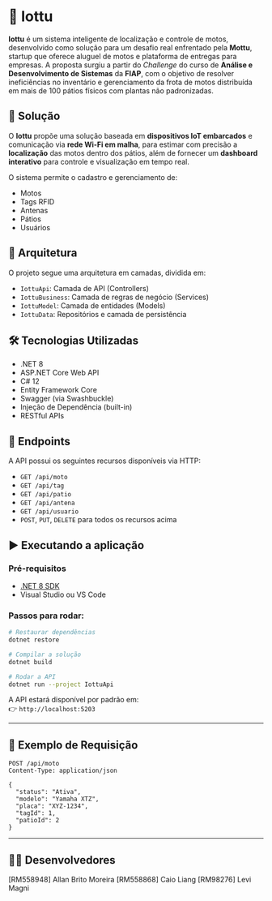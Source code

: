 # 🛜 Iottu

**Iottu** é um sistema inteligente de localização e controle de motos, desenvolvido como solução para um desafio real enfrentado pela **Mottu**, startup que oferece aluguel de motos e plataforma de entregas para empresas. A proposta surgiu a partir do *Challenge* do curso de **Análise e Desenvolvimento de Sistemas** da **FIAP**, com o objetivo de resolver ineficiências no inventário e gerenciamento da frota de motos distribuída em mais de 100 pátios físicos com plantas não padronizadas.

## 🚀 Solução

O **Iottu** propõe uma solução baseada em **dispositivos IoT embarcados** e comunicação via **rede Wi-Fi em malha**, para estimar com precisão a **localização** das motos dentro dos pátios, além de fornecer um **dashboard interativo** para controle e visualização em tempo real.

O sistema permite o cadastro e gerenciamento de:

- Motos
- Tags RFID
- Antenas
- Pátios
- Usuários

## 🧱 Arquitetura

O projeto segue uma arquitetura em camadas, dividida em:

- `IottuApi`: Camada de API (Controllers)
- `IottuBusiness`: Camada de regras de negócio (Services)
- `IottuModel`: Camada de entidades (Models)
- `IottuData`: Repositórios e camada de persistência

## 🛠️ Tecnologias Utilizadas

- .NET 8
- ASP.NET Core Web API
- C# 12
- Entity Framework Core
- Swagger (via Swashbuckle)
- Injeção de Dependência (built-in)
- RESTful APIs

## 📌 Endpoints

A API possui os seguintes recursos disponíveis via HTTP:

- `GET /api/moto`
- `GET /api/tag`
- `GET /api/patio`
- `GET /api/antena`
- `GET /api/usuario`
- `POST`, `PUT`, `DELETE` para todos os recursos acima

## ▶️ Executando a aplicação

### Pré-requisitos

- [.NET 8 SDK](https://dotnet.microsoft.com/download)
- Visual Studio ou VS Code

### Passos para rodar:

```bash
# Restaurar dependências
dotnet restore

# Compilar a solução
dotnet build

# Rodar a API
dotnet run --project IottuApi
```

A API estará disponível por padrão em:  
👉 `http://localhost:5203`

---

## 📄 Exemplo de Requisição

```http
POST /api/moto
Content-Type: application/json

{
  "status": "Ativa",
  "modelo": "Yamaha XTZ",
  "placa": "XYZ-1234",
  "tagId": 1,
  "patioId": 2
}
```

---

## 🧑‍💻 Desenvolvedores

[RM558948] Allan Brito Moreira
[RM558868] Caio Liang 
[RM98276] Levi Magni

